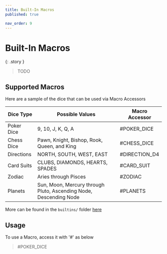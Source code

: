 ```yaml
---
title: Built-In Macros
published: true

nav_order: 9
---
```


# Built-In Macros

{: .story }   
> TODO

## Supported Macros
Here are a sample of the dice that can be used via Macro Accessors

| Dice Type | Possible Values | Macro Accessor |
| ----------- | -------------- | --------------- |
| Poker Dice | 9, 10, J, K, Q, A | #POKER_DICE |
| Chess Dice | Pawn, Knight, Bishop, Rook, Queen, and King | #CHESS_DICE |
| Directions | NORTH, SOUTH, WEST, EAST | #DIRECTION_D4 |
| Card Suits| CLUBS, DIAMONDS, HEARTS, SPADES | #CARD_SUIT |
| Zodiac | Aries through Pisces | #ZODIAC |
| Planets | Sun, Moon, Mercury through Pluto, Ascending Node, Descending Node | #PLANETS |

More can be found in the `builtins/` folder [here](https://github.com/ianfhunter/GNOLL/tree/main/builtins)

## Usage

To use a Macro, access it with '#' as below
> #POKER_DICE
